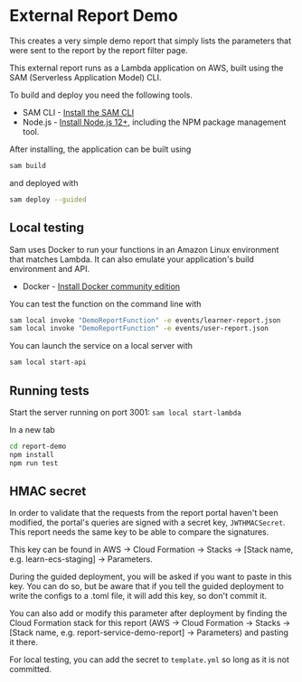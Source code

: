 # External Report Demo

This creates a very simple demo report that simply lists the parameters that were sent to the report by the report filter page.

This external report runs as a Lambda application on AWS, built using the SAM (Serverless Application Model) CLI.

To build and deploy you need the following tools.

* SAM CLI - [Install the SAM CLI](https://docs.aws.amazon.com/serverless-application-model/latest/developerguide/serverless-sam-cli-install.html)
* Node.js - [Install Node.js 12+](https://nodejs.org/en/), including the NPM package management tool.

After installing, the application can be built using

```bash
sam build
```

and deployed with

```bash
sam deploy --guided
```

## Local testing

Sam uses Docker to run your functions in an Amazon Linux environment that matches Lambda. It can also emulate your application's build environment and API.

* Docker - [Install Docker community edition](https://hub.docker.com/search/?type=edition&offering=community)

You can test the function on the command line with

```bash
sam local invoke "DemoReportFunction" -e events/learner-report.json
sam local invoke "DemoReportFunction" -e events/user-report.json
```

You can launch the service on a local server with

```bash
sam local start-api
```

## Running tests

Start the server running on port 3001: `sam local start-lambda`

In a new tab

```bash
cd report-demo
npm install
npm run test
```

## HMAC secret

In order to validate that the requests from the report portal haven't been modified, the portal's queries are signed with a secret key, `JWTHMACSecret`. This report needs the same key to be able to compare the signatures.

This key can be found in AWS -> Cloud Formation -> Stacks -> [Stack name, e.g. learn-ecs-staging] -> Parameters.

During the guided deployment, you will be asked if you want to paste in this key. You can do so, but be aware that if you tell the guided deployment to write the configs to a .toml file, it will add this key, so don't commit it.

You can also add or modify this parameter after deployment by finding the Cloud Formation stack for this report (AWS -> Cloud Formation -> Stacks -> [Stack name, e.g. report-service-demo-report] -> Parameters) and pasting it there.

For local testing, you can add the secret to `template.yml` so long as it is not committed.

